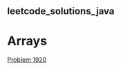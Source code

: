 ## leetcode_solutions_java

# Arrays
[Problem 1920](https://leetcode.com/problems/build-array-from-permutation/solutions/3673491/java-code-with-time-and-space-complexity-problem-1920/)
